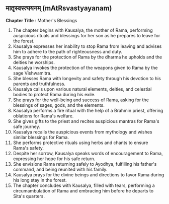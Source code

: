 ## मातृस्वस्त्ययनम् (mAtRsvastyayanam)

**Chapter Title** : Mother's Blessings

1. The chapter begins with Kausalya, the mother of Rama, performing auspicious rituals and blessings for her son as he prepares to leave for the forest.
2. Kausalya expresses her inability to stop Rama from leaving and advises him to adhere to the path of righteousness and duty.
3. She prays for the protection of Rama by the dharma he upholds and the deities he worships.
4. Kausalya invokes the protection of the weapons given to Rama by the sage Vishwamitra.
5. She blesses Rama with longevity and safety through his devotion to his parents and truthfulness.
6. Kausalya calls upon various natural elements, deities, and celestial bodies to protect Rama during his exile.
7. She prays for the well-being and success of Rama, asking for the blessings of sages, gods, and the elements.
8. Kausalya performs a fire ritual with the help of a Brahmin priest, offering oblations for Rama's welfare.
9. She gives gifts to the priest and recites auspicious mantras for Rama's safe journey.
10. Kausalya recalls the auspicious events from mythology and wishes similar blessings for Rama.
11. She performs protective rituals using herbs and chants to ensure Rama's safety.
12. Despite her sorrow, Kausalya speaks words of encouragement to Rama, expressing her hope for his safe return.
13. She envisions Rama returning safely to Ayodhya, fulfilling his father's command, and being reunited with his family.
14. Kausalya prays for the divine beings and directions to favor Rama during his long stay in the forest.
15. The chapter concludes with Kausalya, filled with tears, performing a circumambulation of Rama and embracing him before he departs to Sita's quarters.
